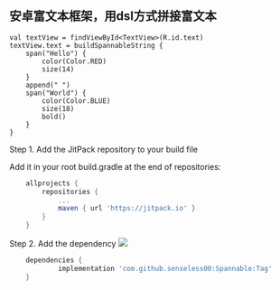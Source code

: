 ## 安卓富文本框架，用dsl方式拼接富文本

```
val textView = findViewById<TextView>(R.id.text)
textView.text = buildSpannableString {
    span("Hello") {
        color(Color.RED)
        size(14)
    }
    append(" ")
    span("World") {
        color(Color.BLUE)
        size(18)
        bold()
    }
}
```

Step 1. Add the JitPack repository to your build file

Add it in your root build.gradle at the end of repositories:
```groovy
	allprojects {
		repositories {
			...
			maven { url 'https://jitpack.io' }
		}
	}
```

Step 2. Add the dependency
[![](https://jitpack.io/v/senseless00/Spannable.svg)](https://jitpack.io/#senseless00/Spannable)
```groovy
	dependencies {
	        implementation 'com.github.senseless00:Spannable:Tag'
	}
```